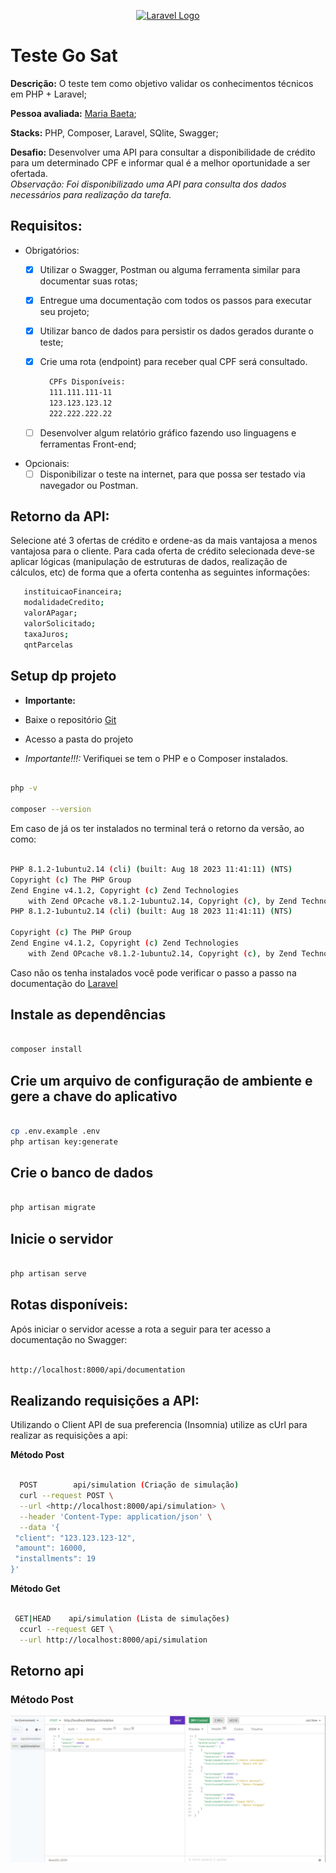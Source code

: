 <p align="center"><a href="https://laravel.com" target="_blank"><img src="https://raw.githubusercontent.com/laravel/art/master/logo-lockup/5%20SVG/2%20CMYK/1%20Full%20Color/laravel-logolockup-cmyk-red.svg" width="400" alt="Laravel Logo"></a></p>


# Teste Go Sat

**Descrição:** O teste tem como objetivo validar os conhecimentos técnicos em PHP + Laravel;

**Pessoa avaliada:** [Maria Baeta](https://github.com/mariabaeta27);

**Stacks:** PHP, Composer, Laravel, SQlite, Swagger;

**Desafio:** Desenvolver uma API para consultar a disponibilidade de crédito para um determinado CPF e informar qual é a melhor oportunidade a ser ofertada.
<br/>
*Observação: Foi disponibilizado uma API para consulta dos dados necessários para realização da tarefa.*

## **Requisitos:**

- Obrigatórios:
  - [x] Utilizar o Swagger, Postman ou alguma ferramenta similar para documentar suas rotas;
  - [x] Entregue uma documentação com todos os passos para executar seu projeto;
  - [x] Utilizar banco de dados para persistir os dados gerados durante o teste;
  - [x] Crie uma rota (endpoint) para receber qual CPF será consultado.

    ```bash
      CPFs Disponíveis:
      111.111.111-11
      123.123.123.12
      222.222.222.22
    ```

  - [ ] Desenvolver algum relatório gráfico fazendo uso linguagens e ferramentas Front-end;

- Opcionais:
  - [ ] Disponibilizar o teste na internet, para que possa ser testado via navegador ou Postman.

## Retorno da API:

Selecione até 3 ofertas de crédito e ordene-as da mais vantajosa a menos vantajosa para o cliente. Para cada oferta de crédito selecionada deve-se aplicar lógicas (manipulação de estruturas de dados, realização de cálculos, etc) de forma que a oferta contenha as seguintes informações:

 ```bash
    instituicaoFinanceira;
    modalidadeCredito;
    valorAPagar;
    valorSolicitado;
    taxaJuros;
    qntParcelas
  ```

## Setup dp projeto

- **Importante:**

- Baixe o repositório [Git](https://github.com/mariabaeta27/api-go-sat)
- Acesso a pasta do projeto
- *Importante!!!:* Verifiquei se tem o PHP e o Composer instalados.

```bash

php -v

composer --version

```

Em caso de já os ter instalados no terminal terá o retorno da versão, ao como:

```bash

PHP 8.1.2-1ubuntu2.14 (cli) (built: Aug 18 2023 11:41:11) (NTS)
Copyright (c) The PHP Group
Zend Engine v4.1.2, Copyright (c) Zend Technologies
    with Zend OPcache v8.1.2-1ubuntu2.14, Copyright (c), by Zend Technologies
PHP 8.1.2-1ubuntu2.14 (cli) (built: Aug 18 2023 11:41:11) (NTS)

Copyright (c) The PHP Group
Zend Engine v4.1.2, Copyright (c) Zend Technologies
    with Zend OPcache v8.1.2-1ubuntu2.14, Copyright (c), by Zend Technologies

```

Caso não os tenha instalados você pode verificar o passo a passo na documentação do [Laravel](https://laravel.com/)

## Instale as dependências

```bash

composer install

```

## Crie um arquivo de configuração de ambiente e gere a chave do aplicativo

```bash

cp .env.example .env
php artisan key:generate

```

## Crie o banco de dados

```bash

php artisan migrate

```

## Inicie o servidor

```bash

php artisan serve

```

## Rotas disponíveis:

Após iniciar o servidor acesse a rota a seguir para ter acesso a documentação no Swagger: 

```bash

http://localhost:8000/api/documentation 

```

## Realizando requisições a API:

Utilizando o Client API de sua preferencia (Insomnia) utilize as cUrl para realizar as requisições a api:

**Método Post**

```bash

  POST        api/simulation (Criação de simulação)
  curl --request POST \
  --url <http://localhost:8000/api/simulation> \
  --header 'Content-Type: application/json' \
  --data '{
 "client": "123.123.123-12",
 "amount": 16000,
 "installments": 19
}'

```

**Método Get**

```bash

 GET|HEAD    api/simulation (Lista de simulações)
  ccurl --request GET \
  --url http://localhost:8000/api/simulation

```
## Retorno api

### Método Post

![Descrição da Imagem](./public/assets/post.png)
